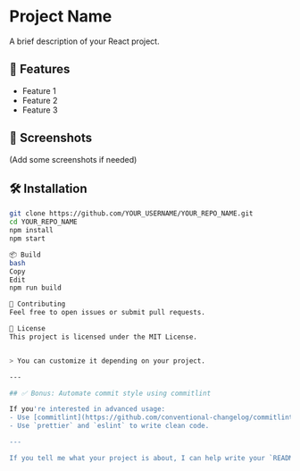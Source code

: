# Project Name

A brief description of your React project.

## 🚀 Features

- Feature 1
- Feature 2
- Feature 3

## 📸 Screenshots

(Add some screenshots if needed)

## 🛠️ Installation

```bash
git clone https://github.com/YOUR_USERNAME/YOUR_REPO_NAME.git
cd YOUR_REPO_NAME
npm install
npm start

📦 Build
bash
Copy
Edit
npm run build

🤝 Contributing
Feel free to open issues or submit pull requests.

📄 License
This project is licensed under the MIT License.


> You can customize it depending on your project.

---

## ✅ Bonus: Automate commit style using commitlint

If you're interested in advanced usage:
- Use [commitlint](https://github.com/conventional-changelog/commitlint) and [husky](https://github.com/typicode/husky) to enforce clean commit messages.
- Use `prettier` and `eslint` to write clean code.

---

If you tell me what your project is about, I can help write your `README.md` and some commit messages!
